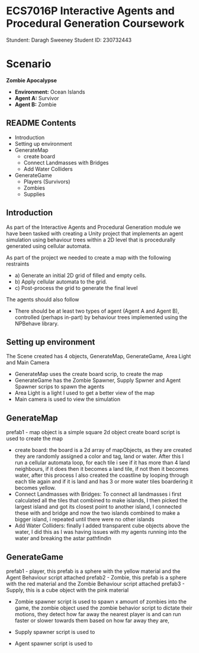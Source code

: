 # ECS7016P Interactive Agents and Procedural Generation Coursework
Stundent: Daragh Sweeney 
Student ID: 230732443

# Scenario
**Zombie Apocalypse**
- **Environment:** Ocean Islands
- **Agent A:** Survivor
- **Agent B:** Zombie

## README Contents
- Introduction
- Setting up environment
- GenerateMap
    - create board
    - Connect Landmasses with Bridges
    - Add Water Colliders
- GenerateGame
    - Players (Survivors)
    - Zombies
    - Supplies


## Introduction
As part of the Interactive Agents and Procedural Generation module we have been tasked with creating a Unity project 
that implements an agent simulation using behaviour trees within a 2D level that is procedurally generated using cellular automata.

As part of the project we needed to create a map with the following restraints 
- a) Generate an initial 2D grid of filled and empty cells.
- b) Apply cellular automata to the grid.
- c) Post-process the grid to generate the final level

The agents should also follow 
- There should be at least two types of agent (Agent A and Agent B), controlled (perhaps in-part) by behaviour trees implemented using the NPBehave library.

## Setting up environment
The Scene created has 4 objects, GenerateMap, GenerateGame, Area  Light and Main Camera

- GenerateMap uses the create board scrip, to create the map
- GenerateGame has the Zombie Spawner, Supply Spwner and Agent Spawner scrips to spawn the agents
- Area Light is a light I used to get a better view of the map
- Main camera is used to view the simulation

## GenerateMap

prefab1 - map object is a simple square 2d object 
create board script is used to create the map 

- create board: the board is a 2d array of mapObjects, as they are created they are randomly assigned a color and tag, land or water. After this I run a cellular automata loop, for each tile i see if it has more than 4 land neighbours, if it does then it becomes a land tile, if not then it becomes water, after this process I also created the coastline by looping through each tile again and if it is land and has 3 or more water tiles boardering it becomes yellow.
- Connect Landmasses with Bridges: To connect all landmasses i first calculated all the tiles that combined to make islands, I then picked the largest island and got its closest point to another island, I connected these with and bridge and now the two islands combined to make a bigger island, i repeated until there were no other islands 
- Add Water Colliders: finally I added transparent cube objects above the water, I did this as I was having issues with my agents running into the water and breaking the astar pathfindin



## GenerateGame 
prefab1 - player, this prefab is a sphere with the yellow material and the Agent Behaviour script attached
prefab2 - Zombie, this prefab is a sphere with the red material and the Zombie Behaviour script attached 
prefab3 - Supply, this is a cube object with the pink material 

- Zombie spawner script is used to spawn x amount of zombies into the game, the zombie object used the zombie behavior script to dictate their motions, they detect how far away the nearest player is and can run faster or slower towards them based on how far away they are,

- Supply spawner script is used to 

- Agent spawner script is used to 


